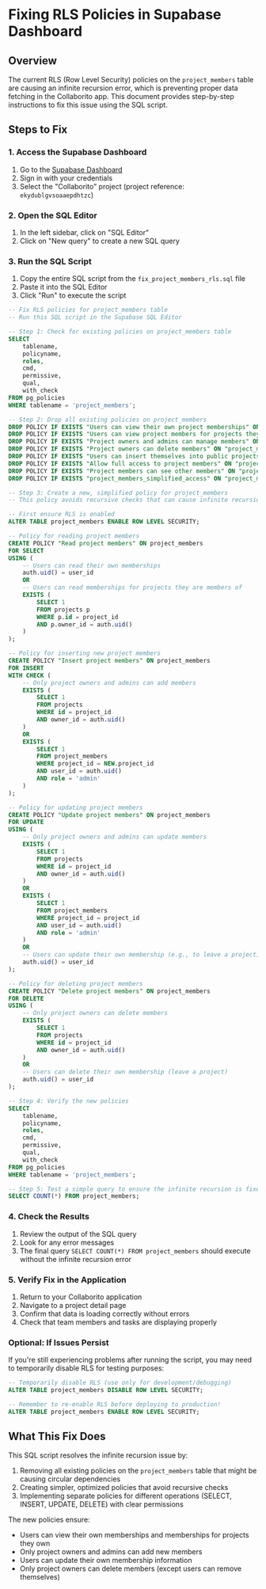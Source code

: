 # Fixing RLS Policies in Supabase Dashboard

## Overview
The current RLS (Row Level Security) policies on the `project_members` table are causing an infinite recursion error, which is preventing proper data fetching in the Collaborito app. This document provides step-by-step instructions to fix this issue using the SQL script.

## Steps to Fix

### 1. Access the Supabase Dashboard
1. Go to the [Supabase Dashboard](https://app.supabase.com/)
2. Sign in with your credentials
3. Select the "Collaborito" project (project reference: `ekydublgvsoaaepdhtzc`)

### 2. Open the SQL Editor
1. In the left sidebar, click on "SQL Editor"
2. Click on "New query" to create a new SQL query

### 3. Run the SQL Script
1. Copy the entire SQL script from the `fix_project_members_rls.sql` file
2. Paste it into the SQL Editor
3. Click "Run" to execute the script

```sql
-- Fix RLS policies for project_members table
-- Run this SQL script in the Supabase SQL Editor

-- Step 1: Check for existing policies on project_members table
SELECT
    tablename,
    policyname,
    roles,
    cmd,
    permissive,
    qual,
    with_check
FROM pg_policies
WHERE tablename = 'project_members';

-- Step 2: Drop all existing policies on project_members
DROP POLICY IF EXISTS "Users can view their own project memberships" ON "project_members";
DROP POLICY IF EXISTS "Users can view project members for projects they belong to" ON "project_members";
DROP POLICY IF EXISTS "Project owners and admins can manage members" ON "project_members";
DROP POLICY IF EXISTS "Project owners can delete members" ON "project_members";
DROP POLICY IF EXISTS "Users can insert themselves into public projects" ON "project_members";
DROP POLICY IF EXISTS "Allow full access to project members" ON "project_members";
DROP POLICY IF EXISTS "Project members can see other members" ON "project_members";
DROP POLICY IF EXISTS "project_members_simplified_access" ON "project_members";

-- Step 3: Create a new, simplified policy for project_members
-- This policy avoids recursive checks that can cause infinite recursion

-- First ensure RLS is enabled
ALTER TABLE project_members ENABLE ROW LEVEL SECURITY;

-- Policy for reading project members
CREATE POLICY "Read project members" ON project_members
FOR SELECT
USING (
    -- Users can read their own memberships
    auth.uid() = user_id
    OR
    -- Users can read memberships for projects they are members of
    EXISTS (
        SELECT 1
        FROM projects p
        WHERE p.id = project_id
        AND p.owner_id = auth.uid()
    )
);

-- Policy for inserting new project members
CREATE POLICY "Insert project members" ON project_members
FOR INSERT
WITH CHECK (
    -- Only project owners and admins can add members
    EXISTS (
        SELECT 1
        FROM projects
        WHERE id = project_id
        AND owner_id = auth.uid()
    )
    OR
    EXISTS (
        SELECT 1
        FROM project_members
        WHERE project_id = NEW.project_id
        AND user_id = auth.uid()
        AND role = 'admin'
    )
);

-- Policy for updating project members
CREATE POLICY "Update project members" ON project_members
FOR UPDATE
USING (
    -- Only project owners and admins can update members
    EXISTS (
        SELECT 1
        FROM projects
        WHERE id = project_id
        AND owner_id = auth.uid()
    )
    OR
    EXISTS (
        SELECT 1
        FROM project_members
        WHERE project_id = project_id
        AND user_id = auth.uid()
        AND role = 'admin'
    )
    OR
    -- Users can update their own membership (e.g., to leave a project)
    auth.uid() = user_id
);

-- Policy for deleting project members
CREATE POLICY "Delete project members" ON project_members
FOR DELETE
USING (
    -- Only project owners can delete members
    EXISTS (
        SELECT 1
        FROM projects
        WHERE id = project_id
        AND owner_id = auth.uid()
    )
    OR
    -- Users can delete their own membership (leave a project)
    auth.uid() = user_id
);

-- Step 4: Verify the new policies
SELECT
    tablename,
    policyname,
    roles,
    cmd,
    permissive,
    qual,
    with_check
FROM pg_policies
WHERE tablename = 'project_members';

-- Step 5: Test a simple query to ensure the infinite recursion is fixed
SELECT COUNT(*) FROM project_members;
```

### 4. Check the Results
1. Review the output of the SQL query
2. Look for any error messages
3. The final query `SELECT COUNT(*) FROM project_members` should execute without the infinite recursion error

### 5. Verify Fix in the Application
1. Return to your Collaborito application
2. Navigate to a project detail page
3. Confirm that data is loading correctly without errors
4. Check that team members and tasks are displaying properly

### Optional: If Issues Persist
If you're still experiencing problems after running the script, you may need to temporarily disable RLS for testing purposes:

```sql
-- Temporarily disable RLS (use only for development/debugging)
ALTER TABLE project_members DISABLE ROW LEVEL SECURITY;

-- Remember to re-enable RLS before deploying to production!
ALTER TABLE project_members ENABLE ROW LEVEL SECURITY;
```

## What This Fix Does

This SQL script resolves the infinite recursion issue by:

1. Removing all existing policies on the `project_members` table that might be causing circular dependencies
2. Creating simpler, optimized policies that avoid recursive checks
3. Implementing separate policies for different operations (SELECT, INSERT, UPDATE, DELETE) with clear permissions

The new policies ensure:
- Users can view their own memberships and memberships for projects they own
- Only project owners and admins can add new members
- Users can update their own membership information
- Only project owners can delete members (except users can remove themselves) 
